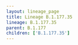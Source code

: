 ```yaml
---
layout: lineage_page
title: Lineage B.1.177.35
lineage: B.1.177.35
parent: B.1.177
children: ['B.1.177.35']
---
```

